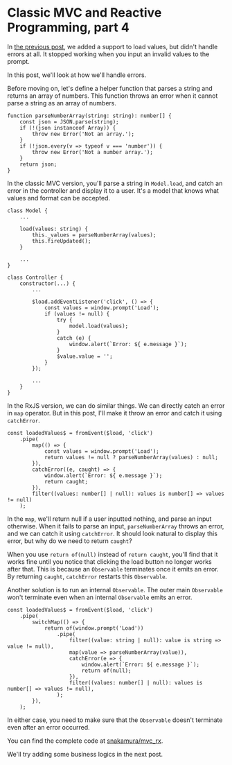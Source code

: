 # Classic MVC and Reactive Programming, part 4

In [the previous post](https://snak.tumblr.com/post/651775445418770432/classic-mvc-and-reactive-programming-part-3), we added a support to load values, but didn't handle errors at all. It stopped working when you input an invalid values to the prompt.

In this post, we'll look at how we'll handle errors.

Before moving on, let's define a helper function that parses a string and returns an array of numbers. This function throws an error when it cannot parse a string as an array of numbers.

```
function parseNumberArray(string: string): number[] {
    const json = JSON.parse(string);
    if (!(json instanceof Array)) {
        throw new Error('Not an array.');
    }
    if (!json.every(v => typeof v === 'number')) {
        throw new Error('Not a number array.');
    }
    return json;
}
```

In the classic MVC version, you'll parse a string in `Model.load`, and catch an error in the controller and display it to a user. It's a model that knows what values and format can be accepted.

```
class Model {
    ...

    load(values: string) {
        this._values = parseNumberArray(values);
        this.fireUpdated();
    }

    ...
}
```

```
class Controller {
    constructor(...) {
        ...

        $load.addEventListener('click', () => {
            const values = window.prompt('Load');
            if (values != null) {
                try {
                    model.load(values);
                }
                catch (e) {
                    window.alert(`Error: ${ e.message }`);
                }
                $value.value = '';
            }
        });

        ...
    }
}
```

In the RxJS version, we can do similar things. We can directly catch an error in `map` operator. But in this post, I'll make it throw an error and catch it using `catchError`.

```
const loadedValues$ = fromEvent($load, 'click')
    .pipe(
        map(() => {
            const values = window.prompt('Load');
            return values != null ? parseNumberArray(values) : null;
        }),
        catchError((e, caught) => {
            window.alert(`Error: ${ e.message }`);
            return caught;
        }),
        filter((values: number[] | null): values is number[] => values != null)
    );
```

In the `map`, we'll return null if a user inputted nothing, and parse an input otherwise. When it fails to parse an input, `parseNumberArray` throws an error, and we can catch it using `catchError`. It should look natural to display this error, but why do we need to return `caught`?

When you use `return of(null)` instead of `return caught`, you'll find that it works fine until you notice that clicking the load button no longer works after that. This is because an `Observable` terminates once it emits an error. By returning `caught`, `catchError` restarts this `Observable`.

Another solution is to run an internal `Observable`. The outer main `Observable` won't terminate even when an internal `Observable` emits an error.

```
const loadedValues$ = fromEvent($load, 'click')
    .pipe(
        switchMap(() => {
            return of(window.prompt('Load'))
                .pipe(
                    filter((value: string | null): value is string => value != null),
                    map(value => parseNumberArray(value)),
                    catchError(e => {
                        window.alert(`Error: ${ e.message }`);
                        return of(null);
                    }),
                    filter((values: number[] | null): values is number[] => values != null),
                );
        }),
    );
```

In either case, you need to make sure that the `Observable` doesn't terminate even after an error occurred.

You can find the complete code at [snakamura/mvc_rx](https://href.li/?https://github.com/snakamura/mvc_rx/tree/master/4).

We'll try adding some business logics in the next post.
